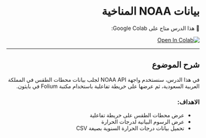 <div dir="rtl">

# بيانات NOAA المناخية



📘 هذا الدرس متاح على Google Colab:

[![Open In Colab](https://colab.research.google.com/assets/colab-badge.svg)](https://colab.research.google.com/drive/1KD-6rseWuQ4oAGtOcAPFx-5BVKgOpHGo?usp=sharing)

---

## شرح الموضوع

في هذا الدرس، سنستخدم واجهة NOAA API لجلب بيانات محطات الطقس في المملكة العربية السعودية، ثم عرضها على خريطة تفاعلية باستخدام مكتبة Folium في بايثون.

### الاهداف:

- عرض محطات الطقس على خريطة تفاعلية
- عرض الرسوم البيانية لدرجات الحرارة
- تحميل بيانات درجات الحرارة السنوية بصيغة CSV

</div>
